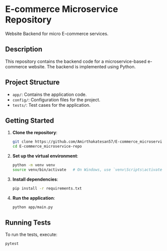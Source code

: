 # E-commerce Microservice Repository

Website Backend for micro E-commerce services.

## Description

This repository contains the backend code for a microservice-based e-commerce website. The backend is implemented using Python.

## Project Structure

- `app/`: Contains the application code.
- `config/`: Configuration files for the project.
- `tests/`: Test cases for the application.

## Getting Started

1. **Clone the repository**:
    ```sh
    git clone https://github.com/Amirthakatesan57/E-commerce_microservice-repo.git
    cd E-commerce_microservice-repo
    ```

2. **Set up the virtual environment**:
    ```sh
    python -m venv venv
    source venv/bin/activate   # On Windows, use `venv\Scripts\activate`
    ```

3. **Install dependencies**:
    ```sh
    pip install -r requirements.txt
    ```

4. **Run the application**:
    ```sh
    python app/main.py
    ```

## Running Tests

To run the tests, execute:
```sh
pytest
